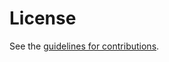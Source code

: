 # License

See the
[guidelines for contributions](https://github.com/danvangeest/cms-euf-cma-signeddata/blob/main/CONTRIBUTING.md).
